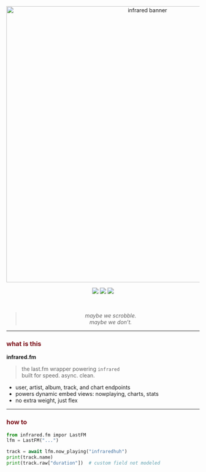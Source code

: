 <p align="center">
  <img src="https://files.catbox.moe/kjr0cd.png" width="720" alt="infrared banner"/>
</p>

<p align="center">
  <img src="https://img.shields.io/badge/module-infrared.fm-7a0f17?style=flat&labelColor=000000" />
  <img src="https://img.shields.io/badge/api-last.fm-7a0f17?style=flat&labelColor=000000" />
  <img src="https://img.shields.io/badge/status-private-7a0f17?style=flat&labelColor=000000" />
</p>

<br>

<blockquote align="center">
  <em>maybe we scrobble.<br>maybe we don’t.</em>
</blockquote>

---

### <span style="color:#7a0f17">what is this</span>

**infrared.fm**  
> the last.fm wrapper powering `infrared`  
> built for speed. async. clean.

- user, artist, album, track, and chart endpoints  
- powers dynamic embed views: nowplaying, charts, stats  
- no extra weight, just flex

---

### <span style="color:#7a0f17">how to</span>

```py
from infrared.fm impor LastFM
lfm = LastFM("...")

track = await lfm.now_playing("infraredhuh")
print(track.name)
print(track.raw["duration"])  # custom field not modeled
